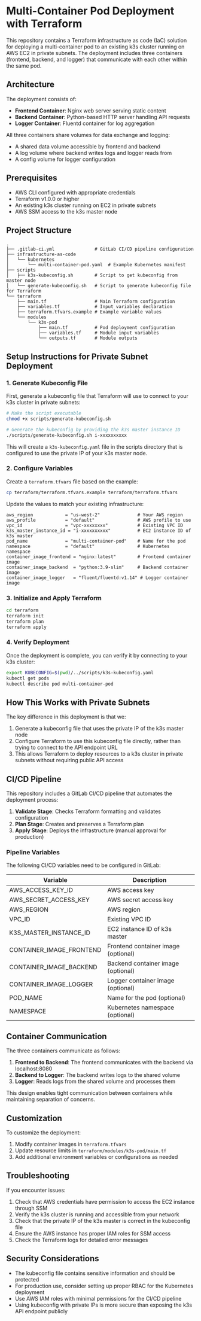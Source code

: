 # Multi-Container Pod Deployment with Terraform

This repository contains a Terraform infrastructure as code (IaC) solution for deploying a multi-container pod to an existing k3s cluster running on AWS EC2 in private subnets. The deployment includes three containers (frontend, backend, and logger) that communicate with each other within the same pod.

## Architecture

The deployment consists of:

- **Frontend Container**: Nginx web server serving static content
- **Backend Container**: Python-based HTTP server handling API requests
- **Logger Container**: Fluentd container for log aggregation

All three containers share volumes for data exchange and logging:
- A shared data volume accessible by frontend and backend
- A log volume where backend writes logs and logger reads from
- A config volume for logger configuration

## Prerequisites

- AWS CLI configured with appropriate credentials
- Terraform v1.0.0 or higher
- An existing k3s cluster running on EC2 in private subnets
- AWS SSM access to the k3s master node

## Project Structure

```
.
├── .gitlab-ci.yml               # GitLab CI/CD pipeline configuration
├── infrastructure-as-code
│   └── kubernetes
│       └── multi-container-pod.yaml  # Example Kubernetes manifest
├── scripts
│   ├── k3s-kubeconfig.sh        # Script to get kubeconfig from master node
│   └── generate-kubeconfig.sh   # Script to generate kubeconfig file for Terraform
└── terraform
    ├── main.tf                  # Main Terraform configuration
    ├── variables.tf             # Input variables declaration
    ├── terraform.tfvars.example # Example variable values
    └── modules
        └── k3s-pod
            ├── main.tf          # Pod deployment configuration
            ├── variables.tf     # Module input variables
            └── outputs.tf       # Module outputs
```

## Setup Instructions for Private Subnet Deployment

### 1. Generate Kubeconfig File

First, generate a kubeconfig file that Terraform will use to connect to your k3s cluster in private subnets:

```sh
# Make the script executable
chmod +x scripts/generate-kubeconfig.sh

# Generate the kubeconfig by providing the k3s master instance ID
./scripts/generate-kubeconfig.sh i-xxxxxxxxxx
```

This will create a `k3s-kubeconfig.yaml` file in the scripts directory that is configured to use the private IP of your k3s master node.

### 2. Configure Variables

Create a `terraform.tfvars` file based on the example:

```sh
cp terraform/terraform.tfvars.example terraform/terraform.tfvars
```

Update the values to match your existing infrastructure:

```
aws_region            = "us-west-2"              # Your AWS region
aws_profile           = "default"                # AWS profile to use
vpc_id                = "vpc-xxxxxxxx"           # Existing VPC ID
k3s_master_instance_id = "i-xxxxxxxxxx"          # EC2 instance ID of k3s master
pod_name              = "multi-container-pod"    # Name for the pod
namespace             = "default"                # Kubernetes namespace
container_image_frontend = "nginx:latest"        # Frontend container image
container_image_backend  = "python:3.9-slim"     # Backend container image
container_image_logger   = "fluent/fluentd:v1.14" # Logger container image
```

### 3. Initialize and Apply Terraform

```sh
cd terraform
terraform init
terraform plan
terraform apply
```

### 4. Verify Deployment

Once the deployment is complete, you can verify it by connecting to your k3s cluster:

```sh
export KUBECONFIG=$(pwd)/../scripts/k3s-kubeconfig.yaml
kubectl get pods
kubectl describe pod multi-container-pod
```

## How This Works with Private Subnets

The key difference in this deployment is that we:

1. Generate a kubeconfig file that uses the private IP of the k3s master node
2. Configure Terraform to use this kubeconfig file directly, rather than trying to connect to the API endpoint URL
3. This allows Terraform to deploy resources to a k3s cluster in private subnets without requiring public API access

## CI/CD Pipeline

This repository includes a GitLab CI/CD pipeline that automates the deployment process:

1. **Validate Stage**: Checks Terraform formatting and validates configuration
2. **Plan Stage**: Creates and preserves a Terraform plan
3. **Apply Stage**: Deploys the infrastructure (manual approval for production)

### Pipeline Variables

The following CI/CD variables need to be configured in GitLab:

| Variable | Description |
|----------|-------------|
| AWS_ACCESS_KEY_ID | AWS access key |
| AWS_SECRET_ACCESS_KEY | AWS secret access key |
| AWS_REGION | AWS region |
| VPC_ID | Existing VPC ID |
| K3S_MASTER_INSTANCE_ID | EC2 instance ID of k3s master |
| CONTAINER_IMAGE_FRONTEND | Frontend container image (optional) |
| CONTAINER_IMAGE_BACKEND | Backend container image (optional) |
| CONTAINER_IMAGE_LOGGER | Logger container image (optional) |
| POD_NAME | Name for the pod (optional) |
| NAMESPACE | Kubernetes namespace (optional) |

## Container Communication

The three containers communicate as follows:

1. **Frontend to Backend**: The frontend communicates with the backend via localhost:8080
2. **Backend to Logger**: The backend writes logs to the shared volume
3. **Logger**: Reads logs from the shared volume and processes them

This design enables tight communication between containers while maintaining separation of concerns.

## Customization

To customize the deployment:

1. Modify container images in `terraform.tfvars`
2. Update resource limits in `terraform/modules/k3s-pod/main.tf`
3. Add additional environment variables or configurations as needed

## Troubleshooting

If you encounter issues:

1. Check that AWS credentials have permission to access the EC2 instance through SSM
2. Verify the k3s cluster is running and accessible from your network
3. Check that the private IP of the k3s master is correct in the kubeconfig file
4. Ensure the AWS instance has proper IAM roles for SSM access
5. Check the Terraform logs for detailed error messages

## Security Considerations

- The kubeconfig file contains sensitive information and should be protected
- For production use, consider setting up proper RBAC for the Kubernetes deployment
- Use AWS IAM roles with minimal permissions for the CI/CD pipeline
- Using kubeconfig with private IPs is more secure than exposing the k3s API endpoint publicly